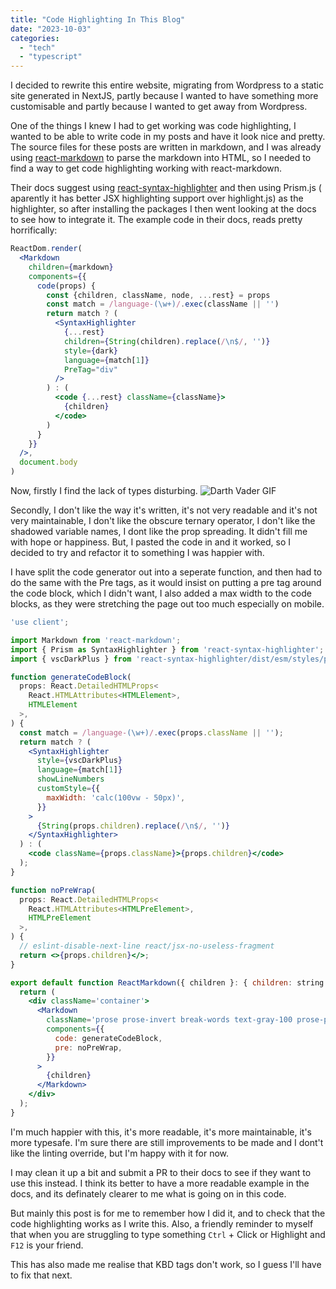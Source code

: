 ```yaml
---
title: "Code Highlighting In This Blog"
date: "2023-10-03"
categories:
  - "tech"
  - "typescript"
---
```

I decided to rewrite this entire website, migrating from Wordpress to a static site generated in NextJS, partly because I wanted to have something more customisable and partly because I wanted to get away from Wordpress.

One of the things I knew I had to get working was code highlighting, I wanted to be able to write code in my posts and have it look nice and pretty. The source files for these posts are written in markdown, and I was already using [react-markdown](https://github.com/remarkjs/react-markdown) to parse the markdown into HTML, so I needed to find a way to get code highlighting working with react-markdown.

Their docs suggest using [react-syntax-highlighter](https://github.com/react-syntax-highlighter/react-syntax-highlighter) and then using Prism.js ( aparently it has better JSX highlighting support over highlight.js) as the highlighter, so after installing the packages I then went looking at the docs to see how to integrate it. The example code in their docs, reads pretty horrifically:

```jsx
ReactDom.render(
  <Markdown
    children={markdown}
    components={{
      code(props) {
        const {children, className, node, ...rest} = props
        const match = /language-(\w+)/.exec(className || '')
        return match ? (
          <SyntaxHighlighter
            {...rest}
            children={String(children).replace(/\n$/, '')}
            style={dark}
            language={match[1]}
            PreTag="div"
          />
        ) : (
          <code {...rest} className={className}>
            {children}
          </code>
        )
      }
    }}
  />,
  document.body
)
```

Now, firstly I find the lack of types disturbing.
![Darth Vader GIF](/images/vaderlack.gif)

Secondly, I don't like the way it's written, it's not very readable and it's not very maintainable, I don't like the obscure ternary operator, I don't like the shadowed variable names, I dont like the prop spreading. It didn't fill me with hope or happiness. But, I pasted the code in and it worked, so I decided to try and refactor it to something I was happier with.

I have split the code generator out into a seperate function, and then had to do the same with the Pre tags, as it would insist on putting a pre tag around the code block, which I didn't want, I also added a max width to the code blocks, as they were stretching the page out too much especially on mobile.

```jsx
'use client';

import Markdown from 'react-markdown';
import { Prism as SyntaxHighlighter } from 'react-syntax-highlighter';
import { vscDarkPlus } from 'react-syntax-highlighter/dist/esm/styles/prism';

function generateCodeBlock(
  props: React.DetailedHTMLProps<
    React.HTMLAttributes<HTMLElement>,
    HTMLElement
  >,
) {
  const match = /language-(\w+)/.exec(props.className || '');
  return match ? (
    <SyntaxHighlighter
      style={vscDarkPlus}
      language={match[1]}
      showLineNumbers
      customStyle={{
        maxWidth: 'calc(100vw - 50px)',
      }}
    >
      {String(props.children).replace(/\n$/, '')}
    </SyntaxHighlighter>
  ) : (
    <code className={props.className}>{props.children}</code>
  );
}

function noPreWrap(
  props: React.DetailedHTMLProps<
    React.HTMLAttributes<HTMLPreElement>,
    HTMLPreElement
  >,
) {
  // eslint-disable-next-line react/jsx-no-useless-fragment
  return <>{props.children}</>;
}

export default function ReactMarkdown({ children }: { children: string }) {
  return (
    <div className='container'>
      <Markdown
        className='prose prose-invert break-words text-gray-100 prose-p:break-words prose-p:text-justify prose-a:break-all prose-img:h-1/6'
        components={{
          code: generateCodeBlock,
          pre: noPreWrap,
        }}
      >
        {children}
      </Markdown>
    </div>
  );
}
```

I'm much happier with this, it's more readable, it's more maintainable, it's more typesafe. I'm sure there are still improvements to be made and I dont't like the linting override, but I'm happy with it for now.

I may clean it up a bit and submit a PR to their docs to see if they want to use this instead. I think its better to have a more readable example in the docs, and its definately clearer to me what is going on in this code.

But mainly this post is for me to remember how I did it, and to check that the code highlighting works as I write this.
Also, a friendly reminder to myself that when you are struggling to type something `Ctrl` + Click or Highlight and `F12` is your friend.

This has also made me realise that KBD tags don't work, so I guess I'll have to fix that next.

